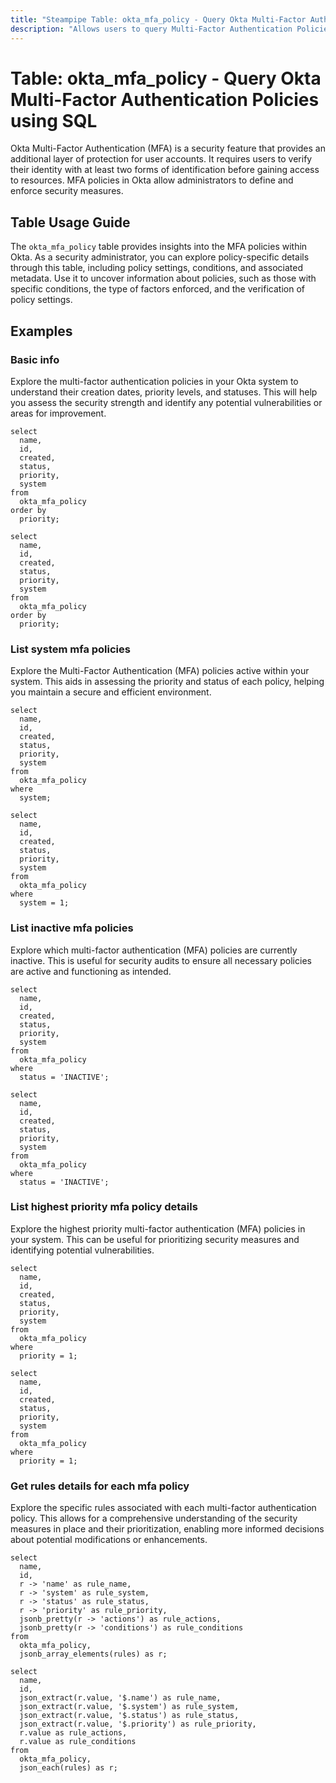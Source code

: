 ```yaml
---
title: "Steampipe Table: okta_mfa_policy - Query Okta Multi-Factor Authentication Policies using SQL"
description: "Allows users to query Multi-Factor Authentication Policies in Okta, specifically the policy details and settings, providing insights into the security measures in place."
---
```


# Table: okta_mfa_policy - Query Okta Multi-Factor Authentication Policies using SQL

Okta Multi-Factor Authentication (MFA) is a security feature that provides an additional layer of protection for user accounts. It requires users to verify their identity with at least two forms of identification before gaining access to resources. MFA policies in Okta allow administrators to define and enforce security measures.

## Table Usage Guide

The `okta_mfa_policy` table provides insights into the MFA policies within Okta. As a security administrator, you can explore policy-specific details through this table, including policy settings, conditions, and associated metadata. Use it to uncover information about policies, such as those with specific conditions, the type of factors enforced, and the verification of policy settings.

## Examples

### Basic info
Explore the multi-factor authentication policies in your Okta system to understand their creation dates, priority levels, and statuses. This will help you assess the security strength and identify any potential vulnerabilities or areas for improvement.

```sql+postgres
select
  name,
  id,
  created,
  status,
  priority,
  system
from
  okta_mfa_policy
order by
  priority;
```

```sql+sqlite
select
  name,
  id,
  created,
  status,
  priority,
  system
from
  okta_mfa_policy
order by
  priority;
```

### List system mfa policies
Explore the Multi-Factor Authentication (MFA) policies active within your system. This aids in assessing the priority and status of each policy, helping you maintain a secure and efficient environment.

```sql+postgres
select
  name,
  id,
  created,
  status,
  priority,
  system
from
  okta_mfa_policy
where
  system;
```

```sql+sqlite
select
  name,
  id,
  created,
  status,
  priority,
  system
from
  okta_mfa_policy
where
  system = 1;
```

### List inactive mfa policies
Explore which multi-factor authentication (MFA) policies are currently inactive. This is useful for security audits to ensure all necessary policies are active and functioning as intended.

```sql+postgres
select
  name,
  id,
  created,
  status,
  priority,
  system
from
  okta_mfa_policy
where
  status = 'INACTIVE';
```

```sql+sqlite
select
  name,
  id,
  created,
  status,
  priority,
  system
from
  okta_mfa_policy
where
  status = 'INACTIVE';
```

### List highest priority mfa policy details
Explore the highest priority multi-factor authentication (MFA) policies in your system. This can be useful for prioritizing security measures and identifying potential vulnerabilities.

```sql+postgres
select
  name,
  id,
  created,
  status,
  priority,
  system
from
  okta_mfa_policy
where
  priority = 1;
```

```sql+sqlite
select
  name,
  id,
  created,
  status,
  priority,
  system
from
  okta_mfa_policy
where
  priority = 1;
```

### Get rules details for each mfa policy
Explore the specific rules associated with each multi-factor authentication policy. This allows for a comprehensive understanding of the security measures in place and their prioritization, enabling more informed decisions about potential modifications or enhancements.

```sql+postgres
select
  name,
  id,
  r -> 'name' as rule_name,
  r -> 'system' as rule_system,
  r -> 'status' as rule_status,
  r -> 'priority' as rule_priority,
  jsonb_pretty(r -> 'actions') as rule_actions,
  jsonb_pretty(r -> 'conditions') as rule_conditions
from
  okta_mfa_policy,
  jsonb_array_elements(rules) as r;
```

```sql+sqlite
select
  name,
  id,
  json_extract(r.value, '$.name') as rule_name,
  json_extract(r.value, '$.system') as rule_system,
  json_extract(r.value, '$.status') as rule_status,
  json_extract(r.value, '$.priority') as rule_priority,
  r.value as rule_actions,
  r.value as rule_conditions
from
  okta_mfa_policy,
  json_each(rules) as r;
```